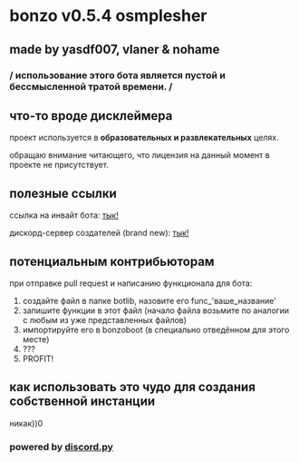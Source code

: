 # bonzo v0.5.4 osmplesher

## made by yasdf007, vlaner & nohame

### / использование этого бота является пустой и бессмысленной тратой времени. /

## что-то вроде дисклеймера

проект используется в __образовательных и развлекательных__ целях.

обращаю внимание читающего, что лицензия на данный момент в проекте не присутствует.

## полезные ссылки

ссылка на инвайт бота: [тык!](https://discordapp.com/api/oauth2/authorize?client_id=680132907859443790&permissions=8&scope=bot)

дискорд-сервер создателей (brand new): [тык!](https://discord.gg/XDZWus5)

## потенциальным контрибьюторам

при отправке pull request и написанию функционала для бота:

1) создайте файл в папке botlib, назовите его func_'ваше_название'
2) запишите функции в этот файл (начало файла возьмите по аналогии с любым из уже представленных файлов)
3) импортируйте его в bonzoboot (в специально отведённом для этого месте)
4) ???
5) PROFIT!

## как использовать это чудо для создания собственной инстанции

никак))0

### powered by [discord.py](https://github.com/Rapptz/discord.py)
